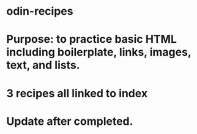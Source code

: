 # odin-recipes
# Purpose: to practice basic HTML including boilerplate, links, images, text, and lists.
# 3 recipes all linked to index

# Update after completed.
